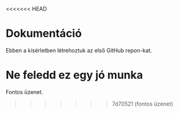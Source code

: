 <<<<<<< HEAD
# Dokumentáció
Ebben a kísérletben létrehoztuk az első GitHub repon-kat.

Ne feledd ez egy jó munka
=======
Fontos üzenet.
>>>>>>> 7d70521 (fontos üzenet)
